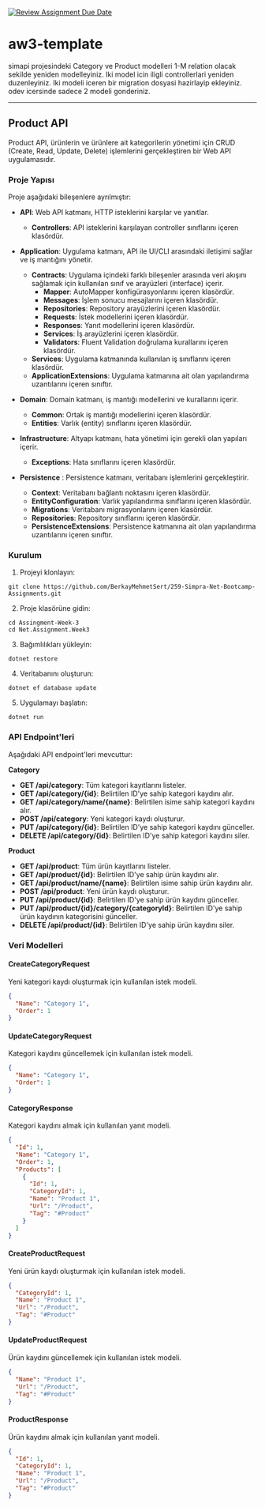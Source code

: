 [![Review Assignment Due Date](https://classroom.github.com/assets/deadline-readme-button-24ddc0f5d75046c5622901739e7c5dd533143b0c8e959d652212380cedb1ea36.svg)](https://classroom.github.com/a/gaQlcHTs)
# aw3-template 

simapi projesindeki Category ve Product modelleri 1-M relation olacak sekilde yeniden modelleyiniz.
Iki model icin iligli controllerlari yeniden duzenleyiniz. 
Iki modeli iceren bir migration dosyasi hazirlayip ekleyiniz. 
odev icersinde sadece 2 modeli gonderiniz. 

---

## Product API

Product API, ürünlerin ve ürünlere ait kategorilerin yönetimi için CRUD (Create, Read, Update, Delete) işlemlerini gerçekleştiren bir Web API uygulamasıdır.

### Proje Yapısı

Proje aşağıdaki bileşenlere ayrılmıştır:

- **API**: Web API katmanı, HTTP isteklerini karşılar ve yanıtlar.
    - **Controllers**: API isteklerini karşılayan controller sınıflarını içeren klasördür.

- **Application**: Uygulama katmanı, API ile UI/CLI arasındaki iletişimi sağlar ve iş mantığını yönetir.
    - **Contracts**: Uygulama içindeki farklı bileşenler arasında veri akışını sağlamak için kullanılan sınıf ve arayüzleri (interface) içerir. 
      - **Mapper**: AutoMapper konfigürasyonlarını içeren klasördür.
      - **Messages**: İşlem sonucu mesajlarını içeren klasördür.
      - **Repositories**: Repository arayüzlerini içeren klasördür.
      - **Requests**: İstek modellerini içeren klasördür.
      - **Responses**: Yanıt modellerini içeren klasördür.
      - **Services**: İş arayüzlerini içeren klasördür.
      - **Validators**: Fluent Validation doğrulama kurallarını içeren klasördür.
    - **Services**: Uygulama katmanında kullanılan iş sınıflarını içeren klasördür.
    - **ApplicationExtensions**: Uygulama katmanına ait olan yapılandırma uzantılarını içeren sınıftır.

- **Domain**: Domain katmanı, iş mantığı modellerini ve kurallarını içerir.
    - **Common**: Ortak iş mantığı modellerini içeren klasördür.
    - **Entities**: Varlık (entity) sınıflarını içeren klasördür.

- **Infrastructure**: Altyapı katmanı, hata yönetimi için gerekli olan yapıları içerir.
    - **Exceptions**: Hata sınıflarını içeren klasördür.
  
- **Persistence** : Persistence katmanı, veritabanı işlemlerini gerçekleştirir.
    - **Context**: Veritabanı bağlantı noktasını içeren klasördür.
    - **EntityConfiguration**: Varlık yapılandırma sınıflarını içeren klasördür.
    - **Migrations**: Veritabanı migrasyonlarını içeren klasördür.
    - **Repositories**: Repository sınıflarını içeren klasördür.
    - **PersistenceExtensions**: Persistence katmanına ait olan yapılandırma uzantılarını içeren sınıftır.

### Kurulum

1. Projeyi klonlayın:
```shell
git clone https://github.com/BerkayMehmetSert/259-Simpra-Net-Bootcamp-Assignments.git
```

2. Proje klasörüne gidin:
```shell
cd Assingment-Week-3
cd Net.Assignment.Week3
```

3. Bağımlılıkları yükleyin:
```shell
dotnet restore
```

4. Veritabanını oluşturun:
```shell
dotnet ef database update
```

5. Uygulamayı başlatın:
```shell
dotnet run
```

### API Endpoint'leri

Aşağıdaki API endpoint'leri mevcuttur:

**Category**

- **GET /api/category**: Tüm kategori kayıtlarını listeler.
- **GET /api/category/{id}**: Belirtilen ID'ye sahip kategori kaydını alır.
- **GET /api/category/name/{name}**: Belirtilen isime sahip kategori kaydını alır.
- **POST /api/category**: Yeni kategori kaydı oluşturur.
- **PUT /api/category/{id}**: Belirtilen ID'ye sahip kategori kaydını günceller.
- **DELETE /api/category/{id}**: Belirtilen ID'ye sahip kategori kaydını siler.

**Product**

- **GET /api/product**: Tüm ürün kayıtlarını listeler.
- **GET /api/product/{id}**: Belirtilen ID'ye sahip ürün kaydını alır.
- **GET /api/product/name/{name}**: Belirtilen isime sahip ürün kaydını alır.
- **POST /api/product**: Yeni ürün kaydı oluşturur.
- **PUT /api/product/{id}**: Belirtilen ID'ye sahip ürün kaydını günceller.
- **PUT /api/product/{id}/category/{categoryId}**: Belirtilen ID'ye sahip ürün kaydının kategorisini günceller.
- **DELETE /api/product/{id}**: Belirtilen ID'ye sahip ürün kaydını siler.

### Veri Modelleri

#### CreateCategoryRequest

Yeni kategori kaydı oluşturmak için kullanılan istek modeli.

```json
{
  "Name": "Category 1",
  "Order": 1
}
```

#### UpdateCategoryRequest

Kategori kaydını güncellemek için kullanılan istek modeli.

```json
{
  "Name": "Category 1",
  "Order": 1
}
```

#### CategoryResponse

Kategori kaydını almak için kullanılan yanıt modeli.

```json
{
  "Id": 1,
  "Name": "Category 1",
  "Order": 1,
  "Products": [
    {
      "Id": 1,
      "CategoryId": 1,
      "Name": "Product 1",
      "Url": "/Product",
      "Tag": "#Product"
    }
  ]
}
```

#### CreateProductRequest

Yeni ürün kaydı oluşturmak için kullanılan istek modeli.

```json
{
  "CategoryId": 1,
  "Name": "Product 1",
  "Url": "/Product",
  "Tag": "#Product"
}
```

#### UpdateProductRequest

Ürün kaydını güncellemek için kullanılan istek modeli.

```json
{
  "Name": "Product 1",
  "Url": "/Product",
  "Tag": "#Product"
}
```

#### ProductResponse

Ürün kaydını almak için kullanılan yanıt modeli.

```json
{
  "Id": 1,
  "CategoryId": 1,
  "Name": "Product 1",
  "Url": "/Product",
  "Tag": "#Product"
}
```